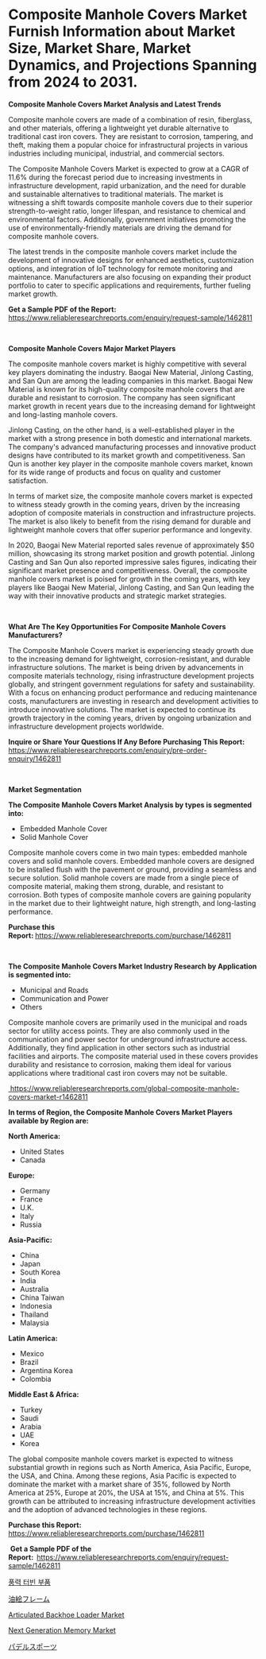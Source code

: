 <p><h1>Composite Manhole Covers Market Furnish Information about Market Size, Market Share, Market Dynamics, and Projections Spanning from 2024 to 2031.</h1></p><p><strong>Composite Manhole Covers Market Analysis and Latest Trends</strong></p>
<p><p>Composite manhole covers are made of a combination of resin, fiberglass, and other materials, offering a lightweight yet durable alternative to traditional cast iron covers. They are resistant to corrosion, tampering, and theft, making them a popular choice for infrastructural projects in various industries including municipal, industrial, and commercial sectors.</p><p>The Composite Manhole Covers Market is expected to grow at a CAGR of 11.6% during the forecast period due to increasing investments in infrastructure development, rapid urbanization, and the need for durable and sustainable alternatives to traditional materials. The market is witnessing a shift towards composite manhole covers due to their superior strength-to-weight ratio, longer lifespan, and resistance to chemical and environmental factors. Additionally, government initiatives promoting the use of environmentally-friendly materials are driving the demand for composite manhole covers.</p><p>The latest trends in the composite manhole covers market include the development of innovative designs for enhanced aesthetics, customization options, and integration of IoT technology for remote monitoring and maintenance. Manufacturers are also focusing on expanding their product portfolio to cater to specific applications and requirements, further fueling market growth.</p></p>
<p><strong>Get a Sample PDF of the Report:&nbsp;</strong> <a href="https://www.reliableresearchreports.com/enquiry/request-sample/1462811">https://www.reliableresearchreports.com/enquiry/request-sample/1462811</a></p>
<p>&nbsp;</p>
<p><strong>Composite Manhole Covers Major Market Players</strong></p>
<p><p>The composite manhole covers market is highly competitive with several key players dominating the industry. Baogai New Material, Jinlong Casting, and San Qun are among the leading companies in this market. Baogai New Material is known for its high-quality composite manhole covers that are durable and resistant to corrosion. The company has seen significant market growth in recent years due to the increasing demand for lightweight and long-lasting manhole covers.</p><p>Jinlong Casting, on the other hand, is a well-established player in the market with a strong presence in both domestic and international markets. The company's advanced manufacturing processes and innovative product designs have contributed to its market growth and competitiveness. San Qun is another key player in the composite manhole covers market, known for its wide range of products and focus on quality and customer satisfaction.</p><p>In terms of market size, the composite manhole covers market is expected to witness steady growth in the coming years, driven by the increasing adoption of composite materials in construction and infrastructure projects. The market is also likely to benefit from the rising demand for durable and lightweight manhole covers that offer superior performance and longevity.</p><p>In 2020, Baogai New Material reported sales revenue of approximately $50 million, showcasing its strong market position and growth potential. Jinlong Casting and San Qun also reported impressive sales figures, indicating their significant market presence and competitiveness. Overall, the composite manhole covers market is poised for growth in the coming years, with key players like Baogai New Material, Jinlong Casting, and San Qun leading the way with their innovative products and strategic market strategies.</p></p>
<p>&nbsp;</p>
<p><strong>What Are The Key Opportunities For Composite Manhole Covers Manufacturers?</strong></p>
<p><p>The Composite Manhole Covers market is experiencing steady growth due to the increasing demand for lightweight, corrosion-resistant, and durable infrastructure solutions. The market is being driven by advancements in composite materials technology, rising infrastructure development projects globally, and stringent government regulations for safety and sustainability. With a focus on enhancing product performance and reducing maintenance costs, manufacturers are investing in research and development activities to introduce innovative solutions. The market is expected to continue its growth trajectory in the coming years, driven by ongoing urbanization and infrastructure development projects worldwide.</p></p>
<p><strong>Inquire or Share Your Questions If Any Before Purchasing This Report:</strong> <a href="https://www.reliableresearchreports.com/enquiry/pre-order-enquiry/1462811">https://www.reliableresearchreports.com/enquiry/pre-order-enquiry/1462811</a></p>
<p>&nbsp;</p>
<p><strong>Market Segmentation</strong></p>
<p><strong>The Composite Manhole Covers Market Analysis by types is segmented into:</strong></p>
<p><ul><li>Embedded Manhole Cover</li><li>Solid Manhole Cover</li></ul></p>
<p><p>Composite manhole covers come in two main types: embedded manhole covers and solid manhole covers. Embedded manhole covers are designed to be installed flush with the pavement or ground, providing a seamless and secure solution. Solid manhole covers are made from a single piece of composite material, making them strong, durable, and resistant to corrosion. Both types of composite manhole covers are gaining popularity in the market due to their lightweight nature, high strength, and long-lasting performance.</p></p>
<p><strong>Purchase this Report:&nbsp;</strong><a href="https://www.reliableresearchreports.com/purchase/1462811">https://www.reliableresearchreports.com/purchase/1462811</a></p>
<p>&nbsp;</p>
<p><strong>The Composite Manhole Covers Market Industry Research by Application is segmented into:</strong></p>
<p><ul><li>Municipal and Roads</li><li>Communication and Power</li><li>Others</li></ul></p>
<p><p>Composite manhole covers are primarily used in the municipal and roads sector for utility access points. They are also commonly used in the communication and power sector for underground infrastructure access. Additionally, they find application in other sectors such as industrial facilities and airports. The composite material used in these covers provides durability and resistance to corrosion, making them ideal for various applications where traditional cast iron covers may not be suitable.</p></p>
<p><a href="https://www.reliableresearchreports.com/global-composite-manhole-covers-market-r1462811">&nbsp;https://www.reliableresearchreports.com/global-composite-manhole-covers-market-r1462811</a></p>
<p><strong>In terms of Region, the Composite Manhole Covers Market Players available by Region are:</strong></p>
<p>
    <p> <strong> North America: </strong>
        <ul>
            <li>United States</li>
            <li>Canada</li>
        </ul>
        </p> 
    <p> <strong> Europe: </strong>
        <ul>
            <li>Germany</li>
            <li>France</li>
            <li>U.K.</li>
            <li>Italy</li>
            <li>Russia</li>
        </ul>
        </p> 
    <p> <strong> Asia-Pacific: </strong>
        <ul>
            <li>China</li>
            <li>Japan</li>
            <li>South Korea</li>
            <li>India</li>
            <li>Australia</li>
            <li>China Taiwan</li>
            <li>Indonesia</li>
            <li>Thailand</li>
            <li>Malaysia</li>
        </ul>
        </p> 
    <p> <strong> Latin America: </strong>
        <ul>
            <li>Mexico</li>
            <li>Brazil</li>
            <li>Argentina Korea</li>
            <li>Colombia</li>
        </ul>
        </p> 
    <p> <strong> Middle East & Africa: </strong>
        <ul>
            <li>Turkey</li>
            <li>Saudi</li>
            <li>Arabia</li>
            <li>UAE</li>
            <li>Korea</li>
        </ul>
    </p>
    </p>
<p><p>The global composite manhole covers market is expected to witness substantial growth in regions such as North America, Asia Pacific, Europe, the USA, and China. Among these regions, Asia Pacific is expected to dominate the market with a market share of 35%, followed by North America at 25%, Europe at 20%, the USA at 15%, and China at 5%. This growth can be attributed to increasing infrastructure development activities and the adoption of advanced technologies in these regions.</p></p>
<p><strong>Purchase this Report: </strong><a href="https://www.reliableresearchreports.com/purchase/1462811">https://www.reliableresearchreports.com/purchase/1462811</a></p>
<p>&nbsp;<strong>Get a Sample PDF of the Report:&nbsp;&nbsp;</strong><a href="https://www.reliableresearchreports.com/enquiry/request-sample/1462811">https://www.reliableresearchreports.com/enquiry/request-sample/1462811</a></p>
<p><strong></strong></p>
<p><p><a href="https://github.com/crfsywufhm81415/Market-Research-Report-List-1/blob/main/859650228133.md">풍력 터빈 부품</a></p><p><a href="https://medium.com/@oliveyew35/%E6%B2%B9%E7%B5%B5%E3%81%AE%E9%A1%8D%E7%B8%81%E5%B8%82%E5%A0%B4%E5%88%86%E6%9E%90-%E3%81%9D%E3%81%AEcagr-%E5%B8%82%E5%A0%B4%E3%82%BB%E3%82%B0%E3%83%A1%E3%83%B3%E3%83%86%E3%83%BC%E3%82%B7%E3%83%A7%E3%83%B3%E3%81%A8%E3%82%B0%E3%83%AD%E3%83%BC%E3%83%90%E3%83%AB%E6%A5%AD%E7%95%8C%E3%81%AE%E6%A6%82%E8%A6%81-b210ab429ffb">油絵フレーム</a></p><p><a href="https://github.com/jsmusil/Market-Research-Report-List-2/blob/main/articulated-backhoe-loader-market.md">Articulated Backhoe Loader Market</a></p><p><a href="https://www.linkedin.com/pulse/next-generation-memory-market-exploring-share-trends-future-roqmf?trackingId=QYY0FCBi4BfwQ6GhLTfX9Q%3D%3D">Next Generation Memory Market</a></p><p><a href="https://medium.com/@joanne.scott9078/%E3%83%91%E3%83%87%E3%83%AB%E3%82%B9%E3%83%9D%E3%83%BC%E3%83%84%E5%B8%82%E5%A0%B4%E8%A6%8F%E6%A8%A1-%E5%B8%82%E5%A0%B4%E5%B1%95%E6%9C%9B%E3%81%A8%E5%B8%82%E5%A0%B4%E4%BA%88%E6%B8%AC-2024%E5%B9%B4%E3%81%8B%E3%82%892031%E5%B9%B4-a7d57d5d91ce">パデルスポーツ</a></p></p>